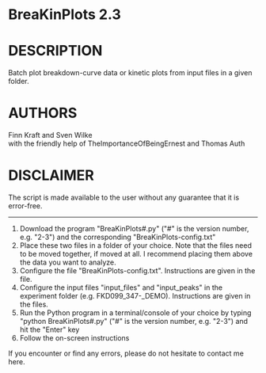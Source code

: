 # BreaKinPlots 2.3

# DESCRIPTION
Batch plot breakdown-curve data or kinetic plots from input files in a given folder.

# AUTHORS
Finn Kraft and Sven Wilke  
with the friendly help of TheImportanceOfBeingErnest and Thomas Auth

# DISCLAIMER
The script is made available to the user without any guarantee that it is error-free.

----------------------------------------------------------------------------------------

1. Download the program "BreaKinPlots#.py" ("#" is the version number, e.g. "2-3") and the corresponding "BreaKinPlots-config.txt"
2. Place these two files in a folder of your choice. Note that the files need to be moved together, if moved at all. I recommend placing them above the data you want to analyze.
3. Configure the file "BreaKinPlots-config.txt". Instructions are given in the file.
4. Configure the input files "input_files" and "input_peaks" in the experiment folder (e.g. FKD099_347-_DEMO). Instructions are given in the files.
5. Run the Python program in a terminal/console of your choice by typing "python BreaKinPlots#.py" ("#" is the version number, e.g. "2-3") and hit the "Enter" key
6. Follow the on-screen instructions

If you encounter or find any errors, please do not hesitate to contact me here.
